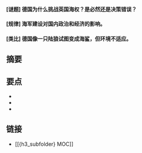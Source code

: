 #### [谜题] 德国为什么挑战英国海权？是必然还是决策错误？


#### [规律] 海军建设对国内政治和经济的影响。


#### [类比] 德国像一只陆狼试图变成海鲨，但环境不适应。


## 摘要


## 要点

- 
- 
- 

## 链接

- [[{h3_subfolder} MOC]]
